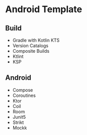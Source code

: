# Android Template

## Build
- Gradle with Kotlin KTS
- Version Catalogs
- Composite Builds
- Ktlint
- KSP

## Android
- Compose
- Coroutines
- Ktor
- Coil
- Room
- Junit5
- Strikt
- Mockk
